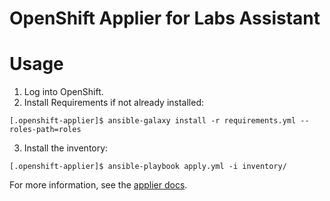# OpenShift Applier for Labs Assistant

# Usage

1. Log into OpenShift.
2. Install Requirements if not already installed:
```
[.openshift-applier]$ ansible-galaxy install -r requirements.yml --roles-path=roles
```
3. Install the inventory:
```
[.openshift-applier]$ ansible-playbook apply.yml -i inventory/
```

For more information, see the [applier docs](https://github.com/redhat-cop/openshift-applier/blob/master/README.md).